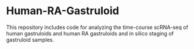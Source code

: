 # Human-RA-Gastruloid

This repository includes code for analyzing the time-course scRNA-seq of human gastruloids and human RA gastruloids and in silico staging of gastruloid samples.
